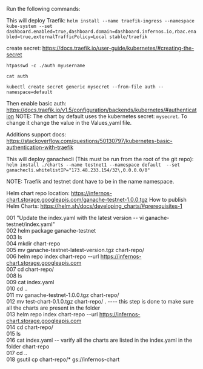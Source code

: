 Run the following commands:

This will deploy Traefik:
```helm install --name traefik-ingress --namespace kube-system --set dashboard.enabled=true,dashboard.domain=dashboard.infernos.io,rbac.enabled=true,externalTrafficPolicy=Local stable/traefik```

create secret: https://docs.traefik.io/user-guide/kubernetes/#creating-the-secret

 ```htpasswd -c ./auth myusername```
 
 ```cat auth``` 
 
 ```kubectl create secret generic mysecret --from-file auth --namespace=default```

Then enable basic auth: https://docs.traefik.io/v1.5/configuration/backends/kubernetes/#authentication
NOTE: The chart by default uses the kubernetes secret: `mysecret`. To change it change the value in the Values,yaml file. 

Additions support docs: https://stackoverflow.com/questions/50130797/kubernetes-basic-authentication-with-traefik


This will deploy ganachecli (This must be run from the root of the git repo):
```helm install ./charts --name testnet1 --namespace default  --set ganachecli.whitelistIP="173.48.233.154/32\,0.0.0.0/0"```



NOTE: Traefik and testnet dont have to be in the name namespace.

Helm chart repo location: https://infernos-chart.storage.googleapis.com/ganache-testnet-1.0.0.tgz
How to publish Helm Charts: https://helm.sh/docs/developing_charts/#prerequisites-1

  001  "Update the index.yaml with the latest version -- vi ganache-testnet/index.yaml"  
  002  helm package ganache-testnet  
  003  ls  
  004  mkdir chart-repo  
  005  mv ganache-testnet-latest-version.tgz chart-repo/  
  006  helm repo index chart-repo --url https://infernos-chart.storage.googleapis.com  
  007  cd chart-repo/  
  008  ls  
  009  cat index.yaml   
  010  cd ..  
  011  mv ganache-testnet-1.0.0.tgz chart-repo/  
  012  mv test-chart-0.1.0.tgz chart-repo/ .    ---- this step is done to make sure all the charts are present in the folder  
  013  helm repo index chart-repo --url https://infernos-chart.storage.googleapis.com  
  014  cd chart-repo/  
  015  ls  
  016  cat index.yaml   -- varify all the charts are listed in the index.yaml in the folder chart-repo  
  017  cd ..  
  018  gsutil cp chart-repo/* gs://infernos-chart 
